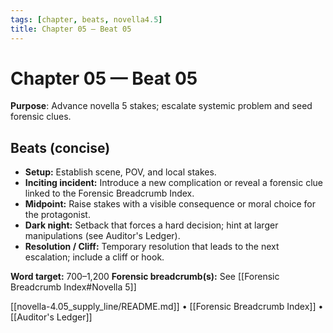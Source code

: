 ```yaml
---
tags: [chapter, beats, novella4.5]
title: Chapter 05 — Beat 05
---
```


# Chapter 05 — Beat 05

**Purpose**: Advance novella 5 stakes; escalate systemic problem and seed forensic clues.

## Beats (concise)
- **Setup:** Establish scene, POV, and local stakes.
- **Inciting incident:** Introduce a new complication or reveal a forensic clue linked to the Forensic Breadcrumb Index.
- **Midpoint:** Raise stakes with a visible consequence or moral choice for the protagonist.
- **Dark night:** Setback that forces a hard decision; hint at larger manipulations (see Auditor's Ledger).
- **Resolution / Cliff:** Temporary resolution that leads to the next escalation; include a cliff or hook.

**Word target:** 700–1,200
**Forensic breadcrumb(s):** See [[Forensic Breadcrumb Index#Novella 5]]

[[novella-4.05_supply_line/README.md]] • [[Forensic Breadcrumb Index]] • [[Auditor's Ledger]]
